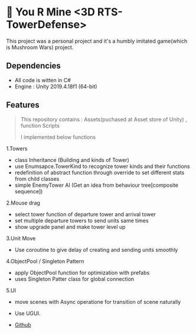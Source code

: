 # :european_castle: You R Mine <3D RTS-TowerDefense>

 This project was a personal project and it's a humbly imitated game(which is Mushroom Wars) project. 
## Dependencies

+ All code is witten in C#
+ Engine : Unity 2019.4.18f1 (64-bit)  

## Features

>This repository contains : Assets(puchased at Asset store of Unity) , function Scripts
>
>I implemented below functions


1.Towers
  + class Inheritance (Building and kinds of Tower)
  + use Enumsapce.TowerKind to recognize tower kinds and their functions
  + redefinition of abstract function through override to set different stats from child classes
  + simple EnemyTower AI (Get an idea from behaviour tree[composite sequence]) 
  
2.Mouse drag
  + select tower function of departure tower and arrival tower
  + set multiple departure towers to send units same times
  + show upgrade panel and make tower level up
  
3.Unit Move
  +  Use coroutine to give delay of creating and sending units smoothly
  
4.ObjectPool / Singleton Pattern 
  + apply ObjectPool function for optimization with prefabs
  + uses Singleton Patter class for global connection 
  
5.UI
  + move scenes with Async operatione for transition of scene naturally
  + Use UGUI.
  

  
  + [Github](https://github.com/lmharriet/Unity-TowerDefense)

